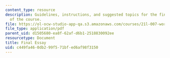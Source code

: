 ```yaml
---
content_type: resource
description: Guidelines, instructions, and suggested topics for the final essay assignment
  of the course.
file: https://ol-ocw-studio-app-qa.s3.amazonaws.com/courses/21l-007-world-literatures-travel-writing-fall-2008/c449fa460db299f571bfed6af98f3150_final_essay.pdf
file_type: application/pdf
parent_uid: d1505680-ea8f-62af-d6b1-2518830092ee
resourcetype: Document
title: Final Essay
uid: c449fa46-0db2-99f5-71bf-ed6af98f3150
---
```


